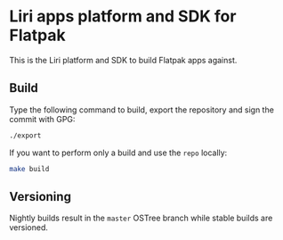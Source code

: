 Liri apps platform and SDK for Flatpak
=====

This is the Liri platform and SDK to build Flatpak apps against.

## Build

Type the following command to build, export the repository and sign the commit with GPG:

```sh
./export
```

If you want to perform only a build and use the `repo` locally:

```sh
make build
```

## Versioning

Nightly builds result in the `master` OSTree branch while stable builds are versioned.
